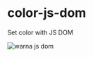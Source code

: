 # color-js-dom
Set color with JS DOM

![warna js dom](https://user-images.githubusercontent.com/99337872/191884156-71f19f48-9215-499f-8125-eeac189d35e0.png)
